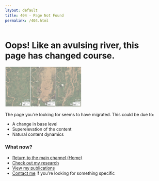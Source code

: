 ```yaml
---
layout: default
title: 404 - Page Not Found
permalink: /404.html
---
```


# Oops! Like an avulsing river, this page has changed course.

<img src="/images/avulsion.png" alt="River avulsion" style="max-width: 50%; height: auto; opacity: 0.5;"/>

The page you're looking for seems to have migrated. This could be due to:
- A change in base level
- Superelevation of the content
- Natural content dynamics

### What now?
- [Return to the main channel (Home)](/index.html)
- [Check out my research](#research-focus)
- [View my publications](#publications)
- [Contact me](mailto:jhgearon@iu.edu) if you're looking for something specific 